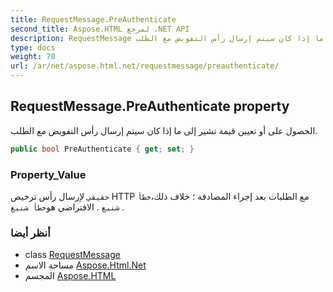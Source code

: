 ```yaml
---
title: RequestMessage.PreAuthenticate
second_title: Aspose.HTML لمرجع .NET API
description: RequestMessage ملكية. الحصول على أو تعيين قيمة تشير إلى ما إذا كان سيتم إرسال رأس التفويض مع الطلب.
type: docs
weight: 70
url: /ar/net/aspose.html.net/requestmessage/preauthenticate/
---
```

## RequestMessage.PreAuthenticate property

الحصول على أو تعيين قيمة تشير إلى ما إذا كان سيتم إرسال رأس التفويض مع الطلب.

```csharp
public bool PreAuthenticate { get; set; }
```

### Property_Value

`حقيقي` لإرسال رأس ترخيص HTTP مع الطلبات بعد إجراء المصادقة ؛ خلاف ذلك،`خطأ شنيع` . الافتراضي هو`خطأ شنيع` .

### أنظر أيضا

* class [RequestMessage](../)
* مساحة الاسم [Aspose.Html.Net](../../requestmessage/)
* المجسم [Aspose.HTML](../../../)


